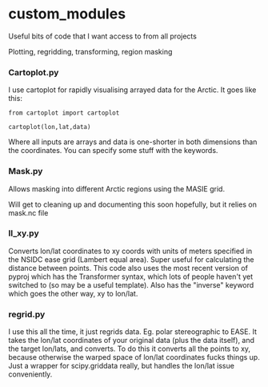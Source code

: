# custom_modules

Useful bits of code that I want access to from all projects

Plotting, regridding, transforming, region masking

### Cartoplot.py

I use cartoplot for rapidly visualising arrayed data for the Arctic. It goes like this:
```
from cartoplot import cartoplot

cartoplot(lon,lat,data)
```
Where all inputs are arrays and data is one-shorter in both dimensions than the coordinates. You can specify some stuff with the keywords.

### Mask.py

Allows masking into different Arctic regions using the MASIE grid.

Will get to cleaning up and documenting this soon hopefully, but it relies on mask.nc file

### ll_xy.py

Converts lon/lat coordinates to xy coords with units of meters specified in the NSIDC ease grid (Lambert equal area). Super useful for calculating the distance between points. This code also uses the most recent version of pyproj which has the Transformer syntax, which lots of people haven't yet switched to (so may be a useful template). Also has the "inverse" keyword which goes the other way, xy to lon/lat.

### regrid.py

I use this all the time, it just regrids data. Eg. polar stereographic to EASE. It takes the lon/lat coordinates of your original data (plus the data itself), and the target lon/lats, and converts. To do this it converts all the points to xy, because otherwise the warped space of lon/lat coordinates fucks things up. Just a wrapper for scipy.griddata really, but handles the lon/lat issue conveniently. 
